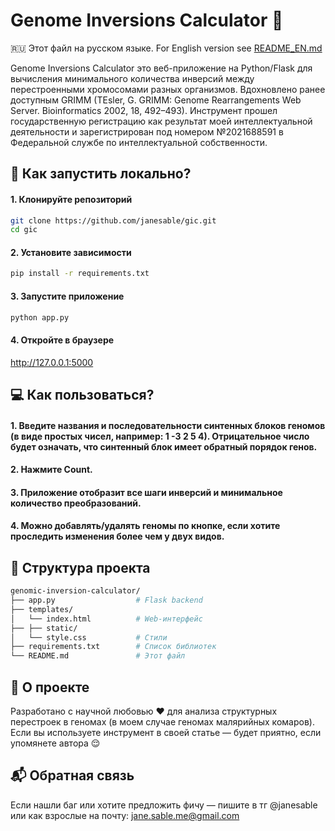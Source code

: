 # Genome Inversions Calculator 🧬
🇷🇺 Этот файл на русском языке. For English version see [README_EN.md](./README_EN.md)

Genome Inversions Calculator это веб-приложение на Python/Flask для вычисления минимального количества инверсий между перестроенными хромосомами разных организмов. Вдохновлено ранее доступным GRIMM (TEsler, G. GRIMM: Genome Rearrangements Web Server. Bioinformatics 2002, 18, 492–493). Инструмент прошел государственную регистрацию как результат моей интеллектуальной деятельности и зарегистрирован под номером №2021688591 в Федеральной службе по интеллектуальной собственности.

## 🚀 Как запустить локально?
#### 1. Клонируйте репозиторий
```bash
git clone https://github.com/janesable/gic.git
cd gic
```
#### 2. Установите зависимости
```bash
pip install -r requirements.txt
```
#### 3. Запустите приложение
```bash
python app.py
```
#### 4. Откройте в браузере
http://127.0.0.1:5000

## 💻 Как пользоваться?
#### 1. Введите названия и последовательности синтенных блоков геномов (в виде простых чисел, например: 1 -3 2 5 4). Отрицательное число будет означать, что синтенный блок имеет обратный порядок генов.
#### 2. Нажмите Count.
#### 3. Приложение отобразит все шаги инверсий и минимальное количество преобразований.
#### 4. Можно добавлять/удалять геномы по кнопке, если хотите проследить изменения более чем у двух видов.

## 📁 Структура проекта
```bash
genomic-inversion-calculator/
├── app.py                  # Flask backend
├── templates/
│   └── index.html          # Web-интерфейс
├── ├── static/
│   └── style.css           # Стили
├── requirements.txt        # Список библиотек
└── README.md               # Этот файл
```

## 🧠 О проекте
Разработано с научной любовью ❤️ для анализа структурных перестроек в геномах (в моем случае геномах малярийных комаров).
Если вы используете инструмент в своей статье — будет приятно, если упомянете автора 😌

## 📬 Обратная связь
Если нашли баг или хотите предложить фичу — пишите в тг @janesable или как взрослые на почту: jane.sable.me@gmail.com
